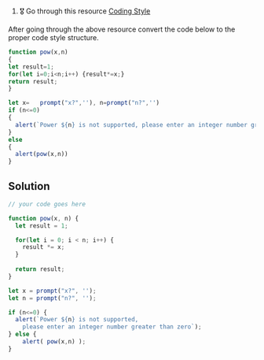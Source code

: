 1. 🎖 Go through this resource [Coding Style](http://javascript.info/coding-style)

After going through the above resource convert the code below to the proper code style structure.
```js
function pow(x,n)
{
let result=1;
for(let i=0;i<n;i++) {result*=x;}
return result;
}

let x=   prompt("x?",''), n=prompt("n?",'')
if (n<=0)
{
  alert(`Power ${n} is not supported, please enter an integer number greater than zero`);
}
else
{
  alert(pow(x,n))
}
```

## Solution
```js
// your code goes here

function pow(x, n) {
  let result = 1;

  for(let i = 0; i < n; i++) {
    result *= x;
  }
  
  return result;
}

let x = prompt("x?", '');
let n = prompt("n?", '');

if (n<=0) {
  alert(`Power ${n} is not supported, 
    please enter an integer number greater than zero`);
} else {
    alert( pow(x,n) );
}


```